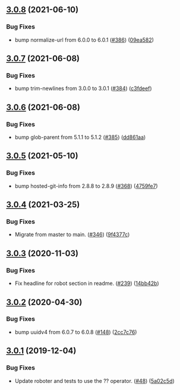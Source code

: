 ## [3.0.8](https://github.com/thenativeweb/processenv/compare/3.0.7...3.0.8) (2021-06-10)


### Bug Fixes

* bump normalize-url from 6.0.0 to 6.0.1 ([#386](https://github.com/thenativeweb/processenv/issues/386)) ([09ea582](https://github.com/thenativeweb/processenv/commit/09ea582022a8587c7b8c3f6a53429ad5603a3ed6))

## [3.0.7](https://github.com/thenativeweb/processenv/compare/3.0.6...3.0.7) (2021-06-08)


### Bug Fixes

* bump trim-newlines from 3.0.0 to 3.0.1 ([#384](https://github.com/thenativeweb/processenv/issues/384)) ([c3fdeef](https://github.com/thenativeweb/processenv/commit/c3fdeefaa6e4c5b2bb2338f9f347cf5264b7203a))

## [3.0.6](https://github.com/thenativeweb/processenv/compare/3.0.5...3.0.6) (2021-06-08)


### Bug Fixes

* bump glob-parent from 5.1.1 to 5.1.2 ([#385](https://github.com/thenativeweb/processenv/issues/385)) ([dd861aa](https://github.com/thenativeweb/processenv/commit/dd861aa4987e62ebd4cba07011195ed31426b94d))

## [3.0.5](https://github.com/thenativeweb/processenv/compare/3.0.4...3.0.5) (2021-05-10)


### Bug Fixes

* bump hosted-git-info from 2.8.8 to 2.8.9 ([#368](https://github.com/thenativeweb/processenv/issues/368)) ([4759fe7](https://github.com/thenativeweb/processenv/commit/4759fe748c69b4cce13592c90741c64eeb1c5102))

## [3.0.4](https://github.com/thenativeweb/processenv/compare/3.0.3...3.0.4) (2021-03-25)


### Bug Fixes

* Migrate from master to main. ([#346](https://github.com/thenativeweb/processenv/issues/346)) ([9f4377c](https://github.com/thenativeweb/processenv/commit/9f4377c0eb1da1e664a7e1de04dac1942106fe43))

## [3.0.3](https://github.com/thenativeweb/processenv/compare/3.0.2...3.0.3) (2020-11-03)


### Bug Fixes

* Fix headline for robot section in readme. ([#239](https://github.com/thenativeweb/processenv/issues/239)) ([14bb42b](https://github.com/thenativeweb/processenv/commit/14bb42bed77363918dab1d75711f32aff74287c4))

## [3.0.2](https://github.com/thenativeweb/processenv/compare/3.0.1...3.0.2) (2020-04-30)


### Bug Fixes

* bump uuidv4 from 6.0.7 to 6.0.8 ([#148](https://github.com/thenativeweb/processenv/issues/148)) ([2cc7c76](https://github.com/thenativeweb/processenv/commit/2cc7c7683ed7464f28a7c89715a721466095ac67))

## [3.0.1](https://github.com/thenativeweb/processenv/compare/3.0.0...3.0.1) (2019-12-04)


### Bug Fixes

* Update roboter and tests to use the ?? operator. ([#48](https://github.com/thenativeweb/processenv/issues/48)) ([5a02c5d](https://github.com/thenativeweb/processenv/commit/5a02c5d4e023923cfb6c8de43710c27f71e3766a))
